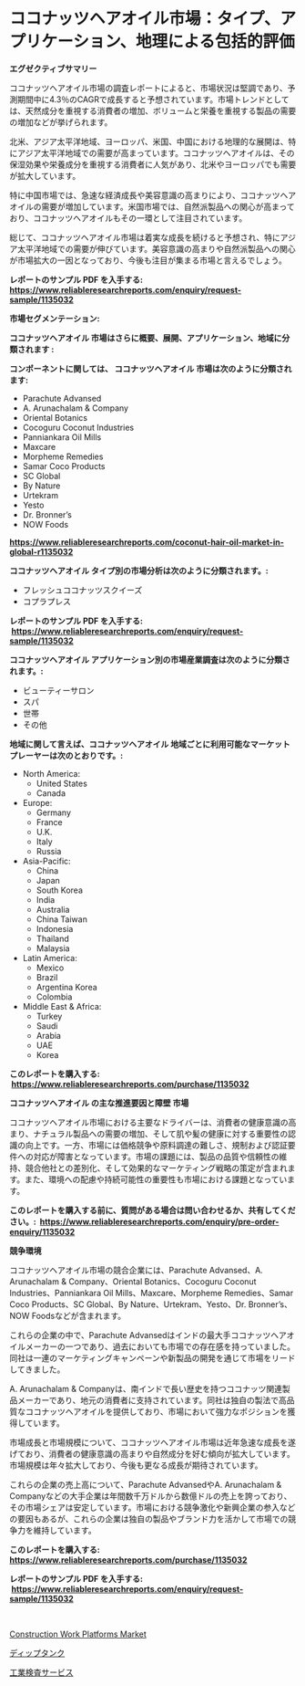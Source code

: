 <p><h1>ココナッツヘアオイル市場：タイプ、アプリケーション、地理による包括的評価</h1></p><p><strong>エグゼクティブサマリー</strong></p>
<p><p>ココナッツヘアオイル市場の調査レポートによると、市場状況は堅調であり、予測期間中に4.3％のCAGRで成長すると予想されています。市場トレンドとしては、天然成分を重視する消費者の増加、ボリュームと栄養を重視する製品の需要の増加などが挙げられます。</p><p>北米、アジア太平洋地域、ヨーロッパ、米国、中国における地理的な展開は、特にアジア太平洋地域での需要が高まっています。ココナッツヘアオイルは、その保湿効果や栄養成分を重視する消費者に人気があり、北米やヨーロッパでも需要が拡大しています。</p><p>特に中国市場では、急速な経済成長や美容意識の高まりにより、ココナッツヘアオイルの需要が増加しています。米国市場では、自然派製品への関心が高まっており、ココナッツヘアオイルもその一環として注目されています。</p><p>総じて、ココナッツヘアオイル市場は着実な成長を続けると予想され、特にアジア太平洋地域での需要が伸びています。美容意識の高まりや自然派製品への関心が市場拡大の一因となっており、今後も注目が集まる市場と言えるでしょう。</p></p>
<p><strong>レポートのサンプル PDF を入手する: <a href="https://www.reliableresearchreports.com/enquiry/request-sample/1135032">https://www.reliableresearchreports.com/enquiry/request-sample/1135032</a></strong></p>
<p><strong>市場セグメンテーション:</strong></p>
<p><strong> ココナッツヘアオイル 市場はさらに概要、展開、アプリケーション、地域に分類されます :</strong></p>
<p><strong>コンポーネントに関しては、 ココナッツヘアオイル 市場は次のように分類されます: &nbsp;</strong></p>
<p><ul><li>Parachute Advansed</li><li>A. Arunachalam & Company</li><li>Oriental Botanics</li><li>Cocoguru Coconut Industries</li><li>Panniankara Oil Mills</li><li>Maxcare</li><li>Morpheme Remedies</li><li>Samar Coco Products</li><li>SC Global</li><li>By Nature</li><li>Urtekram</li><li>Yesto</li><li>Dr. Bronner’s</li><li>NOW Foods</li></ul></p>
<p><strong><a href="https://www.reliableresearchreports.com/coconut-hair-oil-market-in-global-r1135032">https://www.reliableresearchreports.com/coconut-hair-oil-market-in-global-r1135032</a></strong></p>
<p><strong> ココナッツヘアオイル タイプ別の市場分析は次のように分類されます。:</strong></p>
<p><ul><li>フレッシュココナッツスクイーズ</li><li>コプラプレス</li></ul></p>
<p><strong>レポートのサンプル PDF を入手する: &nbsp;<a href="https://www.reliableresearchreports.com/enquiry/request-sample/1135032">https://www.reliableresearchreports.com/enquiry/request-sample/1135032</a></strong></p>
<p><strong> ココナッツヘアオイル アプリケーション別の市場産業調査は次のように分類されます。:</strong></p>
<p><ul><li>ビューティーサロン</li><li>スパ</li><li>世帯</li><li>その他</li></ul></p>
<p><strong>地域に関して言えば、ココナッツヘアオイル 地域ごとに利用可能なマーケットプレーヤーは次のとおりです。:</strong></p>
<p><ul>
    <li>
        North America:
        <ul>
            <li>United States</li>
            <li>Canada</li>
        </ul>
    </li>
    <li>
        Europe:
        <ul>
            <li>Germany</li>
            <li>France</li>
            <li>U.K.</li>
            <li>Italy</li>
            <li>Russia</li>
        </ul>
    </li>
    <li>
        Asia-Pacific:
        <ul>
            <li>China</li>
            <li>Japan</li>
            <li>South Korea</li>
            <li>India</li>
            <li>Australia</li>
            <li>China Taiwan</li>
            <li>Indonesia</li>
            <li>Thailand</li>
            <li>Malaysia</li>
        </ul>
    </li>
    <li>
        Latin America:
        <ul>
            <li>Mexico</li>
            <li>Brazil</li>
            <li>Argentina Korea</li>
            <li>Colombia</li>
        </ul>
    </li>
    <li>
        Middle East & Africa:
        <ul>
            <li>Turkey</li>
            <li>Saudi</li>
            <li>Arabia</li>
            <li>UAE</li>
            <li>Korea</li>
        </ul>
    </li>
    </ul></p>
<p><strong>このレポートを購入する: &nbsp;<a href="https://www.reliableresearchreports.com/purchase/1135032">https://www.reliableresearchreports.com/purchase/1135032</a></strong></p>
<p><strong>ココナッツヘアオイル の主な推進要因と障壁 市場</strong></p>
<p><p>ココナッツヘアオイル市場における主要なドライバーは、消費者の健康意識の高まり、ナチュラル製品への需要の増加、そして肌や髪の健康に対する重要性の認識の向上です。一方、市場には価格競争や原料調達の難しさ、規制および認証要件への対応が障害となっています。市場の課題には、製品の品質や信頼性の維持、競合他社との差別化、そして効果的なマーケティング戦略の策定が含まれます。また、環境への配慮や持続可能性の重要性も市場における課題となっています。</p></p>
<p><strong>このレポートを購入する前に、質問がある場合は問い合わせるか、共有してください。:&nbsp; <a href="https://www.reliableresearchreports.com/enquiry/pre-order-enquiry/1135032">https://www.reliableresearchreports.com/enquiry/pre-order-enquiry/1135032</a></strong></p>
<p><strong>競争環境</strong></p>
<p><p>ココナッツヘアオイル市場の競合企業には、Parachute Advansed、A. Arunachalam & Company、Oriental Botanics、Cocoguru Coconut Industries、Panniankara Oil Mills、Maxcare、Morpheme Remedies、Samar Coco Products、SC Global、By Nature、Urtekram、Yesto、Dr. Bronner’s、NOW Foodsなどが含まれます。</p><p>これらの企業の中で、Parachute Advansedはインドの最大手ココナッツヘアオイルメーカーの一つであり、過去においても市場での存在感を持っていました。同社は一連のマーケティングキャンペーンや新製品の開発を通じて市場をリードしてきました。</p><p>A. Arunachalam & Companyは、南インドで長い歴史を持つココナッツ関連製品メーカーであり、地元の消費者に支持されています。同社は独自の製法で高品質なココナッツヘアオイルを提供しており、市場において強力なポジションを獲得しています。</p><p>市場成長と市場規模について、ココナッツヘアオイル市場は近年急速な成長を遂げており、消費者の健康意識の高まりや自然成分を好む傾向が拡大しています。市場規模は年々拡大しており、今後も更なる成長が期待されています。</p><p>これらの企業の売上高について、Parachute AdvansedやA. Arunachalam & Companyなどの大手企業は年間数千万ドルから数億ドルの売上を誇っており、その市場シェアは安定しています。市場における競争激化や新興企業の参入などの要因もあるが、これらの企業は独自の製品やブランド力を活かして市場での競争力を維持しています。</p></p>
<p><strong>このレポートを購入する: &nbsp; <a href="https://www.reliableresearchreports.com/purchase/1135032">https://www.reliableresearchreports.com/purchase/1135032</a></strong></p>
<p><strong>レポートのサンプル PDF を入手する: &nbsp;<a href="https://www.reliableresearchreports.com/enquiry/request-sample/1135032">https://www.reliableresearchreports.com/enquiry/request-sample/1135032</a></strong><strong></strong></p>
<p>&nbsp;</p>
<p><p><a href="https://view.publitas.com/reportprime-1/construction-work-platforms-market-insight-market-trends-growth-forecasted-from-2024-to-2031/">Construction Work Platforms Market</a></p><p><a href="https://github.com/lababdou/Market-Research-Report-List-3/blob/main/756512726178.md">ディップタンク</a></p><p><a href="https://github.com/MosesSpinka1914/Market-Research-Report-List-1/blob/main/645375726177.md">工業検査サービス</a></p></p>